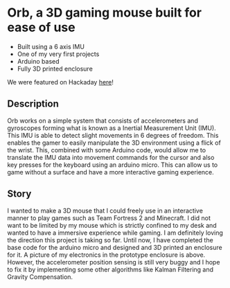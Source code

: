 # Orb, a 3D gaming mouse built for ease of use
* Built using a 6 axis IMU
* One of my very first projects
* Arduino based
* Fully 3D printed enclosure

We were featured on Hackaday [here](http://hackaday.com/2015/04/10/hacklet-42-mouse-projects/)!
## Description
Orb works on a simple system that consists of accelerometers and gyroscopes forming what is known as a Inertial Measurement Unit (IMU). This IMU is able to detect slight movements in 6 degrees of freedom. This enables the gamer to easily manipulate the 3D environment using a flick of the wrist. This, combined with some Arduino code, would allow me to translate the IMU data into movement commands for the cursor and also key presses for the keyboard using an arduino micro. This can allow us to game without a surface and have a more interactive gaming experience.

## Story
I wanted to make a 3D mouse that I could freely use in an interactive manner to play games such as Team Fortress 2 and Minecraft. I did not want to be limited by my mouse which is strictly confined to my desk and wanted to have a immersive experience while gaming. I am definitely loving the direction this project is taking so far. Until now, I have completed the base code for the arduino micro and designed and 3D printed an enclosure for it. A picture of my electronics in the prototype enclosure is above. However, the accelerometer position sensing is still very buggy and I hope to fix it by implementing some other algorithms like Kalman Filtering and Gravity Compensation.


